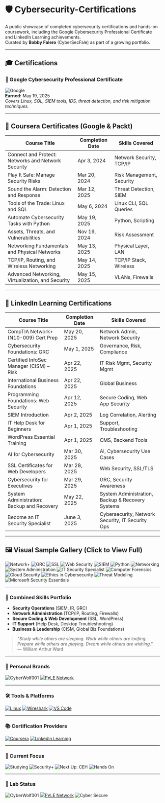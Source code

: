 # 🛡️ Cybersecurity-Certifications

A public showcase of completed cybersecurity certifications and hands-on coursework, including the Google Cybersecurity Professional Certificate and LinkedIn Learning achievements.  
Curated by **Bobby Falero** (CyberSecFale) as part of a growing portfolio.

---

## 🎓 Certifications

### 📘 Google Cybersecurity Professional Certificate  
![Google](certs/Google_Cybersecurity_Certificate_2025.png)  
**Earned:** May 19, 2025  
_Covers Linux, SQL, SIEM tools, IDS, threat detection, and risk mitigation techniques._

---

## 🧠 Coursera Certificates (Google & Packt)

| Course Title | Completion Date | Skills Covered |
|--------------|------------------|----------------|
| Connect and Protect: Networks and Network Security | Apr 3, 2024 | Network Security, TCP/IP |
| Play It Safe: Manage Security Risks | Mar 20, 2024 | Risk Management, Security |
| Sound the Alarm: Detection and Response | Mar 12, 2025 | Threat Detection, SIEM |
| Tools of the Trade: Linux and SQL | May 6, 2024 | Linux CLI, SQL Queries |
| Automate Cybersecurity Tasks with Python | May 19, 2025 | Python, Scripting |
| Assets, Threats, and Vulnerabilities | Nov 19, 2024 | Risk Assessment |
| Networking Fundamentals and Physical Networks | May 13, 2025 | Physical Layer, LAN |
| TCP/IP, Routing, and Wireless Networking | May 14, 2025 | TCP/IP Stack, Wireless |
| Advanced Networking, Virtualization, and Security | May 15, 2025 | VLANs, Firewalls |

---

## 💼 LinkedIn Learning Certifications

| Course Title | Completion Date | Skills Covered |
|--------------|------------------|----------------|
| CompTIA Network+ (N10-009) Cert Prep | May 20, 2025 | Network Admin, Network Security |
| Cybersecurity Foundations: GRC | May 1, 2025 | Governance, Risk, Compliance |
| Certified InfoSec Manager (CISM) – Risk | Apr 22, 2025 | IT Risk Mgmt, Security Mgmt |
| International Business Foundations | Apr 22, 2025 | Global Business |
| Programming Foundations: Web Security | Apr 12, 2025 | Secure Coding, Web App Security |
| SIEM Introduction | Apr 2, 2025 | Log Correlation, Alerting |
| IT Help Desk for Beginners | Apr 1, 2025 | Support, Troubleshooting |
| WordPress Essential Training | Apr 1, 2025 | CMS, Backend Tools |
| AI for Cybersecurity | Mar 30, 2025 | AI, Cybersecurity Use Cases |
| SSL Certificates for Web Developers | Mar 28, 2025 | Web Security, SSL/TLS |
| Cybersecurity for Executives | Mar 29, 2025 | GRC, Security Awareness |
| System Administration: Backup and Recovery | May 22, 2025 | System Administration, Backup & Recovery Systems |
| Become an IT Security Specialist | June 3, 2025 | Cybersecurity, Network Security, IT Security Ops |

---

## 🖼️ Visual Sample Gallery (Click to View Full)

![Network+](certs/CertificateOfCompletion_CompTIA%20Network%20N10009%20Cert%20Prep.png)
![GRC](certs/CertificateOfCompletion_Cybersecurity%20Foundations%20Governance%20Risk%20and%20Compliance%20GRC.png)
![SSL](certs/CertificateOfCompletion_SSL%20Certificates%20for%20Web%20Developers.png)
![Web Security](certs/CertificateOfCompletion_Programming%20Foundations%20Web%20Security.png)
![SIEM](certs/CertificateOfCompletion_Introduction%20to%20Security%20Information%20and%20Event%20Management%20SIEM.png)
![Python](https://github.com/CyberSecFale/Cybersecurity-Certifications/raw/main/certs/Coursera%2012ZUVV8PM1J0_automate-cybersecurity-python.png)
![Networking](certs/Coursera_9PBFRRP67QVX_tcp-ip-routing-and-wireless-networking.png)
![System Administration](certs/CertificateOfCompletion_System%20Administration%20Backup%20and%20Recovery.png)
![IT Security Specialist](https://github.com/CyberSecFale/Cybersecurity-Certifications/raw/main/certs/CertificateOfCompletion_Become_an_IT_Sucurity_Speacialist.jpg)
![Computer Forensics](https://github.com/CyberSecFale/Cybersecurity-Certifications/raw/main/certs/CertificatedOfCompletion_Cybersecurity_Foundations_Computer%20Forensics.jpg)
![Cloud Security](https://github.com/CyberSecFale/Cybersecurity-Certifications/raw/main/certs/CertificateOfCompletion_Cybersecurity_With_Cloud_Computing.jpg)
![Ethics in Cybersecurity](https://github.com/CyberSecFale/Cybersecurity-Certifications/raw/main/certs/CertificateOfCompletion_Ethic_In_Cybersecurity.jpg)
![Threat Modeling](https://github.com/CyberSecFale/Cybersecurity-Certifications/raw/main/certs/CertificateOfCompletion_Learning_Threat_Modeling_For_Security_Professionals.jpg)
![Microsoft Security Essentials](https://github.com/CyberSecFale/Cybersecurity-Certifications/raw/main/certs/CertificateOfCompletion_Microsolft_Security_Essentials_Concepts_Solutions_And_AI_Powered_Protection.jpg)

---

### 🧠 Combined Skills Portfolio

- **Security Operations** (SIEM, IR, GRC)
- **Network Administration** (TCP/IP, Routing, Firewalls)
- **Secure Coding & Web Development** (SSL, WordPress)
- **IT Support** (Help Desk, Desktop Troubleshooting)
- **Business & Leadership** (CISM, Global Biz Foundations)

> _"Study while others are sleeping. Work while others are loafing. Prepare while others are playing. Dream while others are wishing."_  
> — William Arthur Ward

---

### 🐺 Personal Brands

![CyberWolf001](https://img.shields.io/badge/CyberWolf001-Lab%20Ready-critical?style=flat&logo=github)
[![FⱯLE Network](https://img.shields.io/badge/F%E2%B1%AFLE%20Network-Secured%20by%20Design-blueviolet)](https://falenetwork.com)

---

### 🛠️ Tools & Platforms

[![Linux](https://img.shields.io/badge/Linux-FCC624?style=flat&logo=linux&logoColor=black)](https://ubuntu.com/download)
[![Wireshark](https://img.shields.io/badge/Wireshark-1679A7?style=flat&logo=wireshark&logoColor=white)](https://www.wireshark.org/download.html)
[![VS Code](https://img.shields.io/badge/VS%20Code-007ACC?style=flat&logo=visual-studio-code&logoColor=white)](https://code.visualstudio.com/Download)

---

### 📚 Certification Providers

[![Coursera](https://img.shields.io/badge/Coursera-0056D2?style=flat&logo=coursera&logoColor=white)](https://www.coursera.org/user/26688abdb33feb64ee95b2754925db27)
[![LinkedIn Learning](https://img.shields.io/badge/LinkedIn%20Learning-0077B5?style=flat&logo=linkedin&logoColor=white)](https://www.linkedin.com/in/c21bobbyfalero)

---

### 🎯 Current Focus

![Studying](https://img.shields.io/badge/Studying-Certification-lightgrey)
![Security+](https://img.shields.io/badge/Security%2B-Yellow?style=flat)
![Next Up: CEH](https://img.shields.io/badge/Next%20Up-CEH-red)
![Hands On](https://img.shields.io/badge/Labs-Hands%20On-blue)

---

### 🔐 Lab Status

![CyberWolf001](https://img.shields.io/badge/CyberWolf001-Lab%20Commander-black)
[![FⱯLE Network](https://img.shields.io/badge/F%E2%B1%AFLE%20Network-Cyber%20Secure-blueviolet)](https://falenetwork.com)
![Cyber Secure](https://img.shields.io/badge/Cyber-Secure-green)
